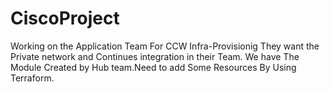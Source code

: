 # CiscoProject
Working on the Application Team For CCW Infra-Provisionig They want the Private network and Continues integration  in their Team. We have The Module Created by Hub team.Need to add Some Resources By Using Terraform.
